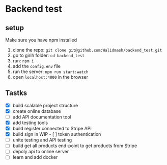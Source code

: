 # Backend test

## setup
Make sure you have npm installed

  1. clone the repo: `git clone git@github.com:Walidmash/backend_test.git`
  2. go to girih folder: `cd backend_test`
  3. run: `npm i`
  4. add the `config.env` file
  5. run the server: `npm run start:watch`
  6. open `localhost:4000` in the browser

## Tastks
  - [x] build scalable project structure
  - [x] create online database
  - [ ] add API documentation tool
  - [x] add testing tools
  - [X] build register connected to Stripe API 
  - [X] build sign in
  WIP - [ ] token authentication
  - [ ] unite testing and API testing
  - [ ] build get all products end-point to get products from Stripe
  - [ ] depoly api to online server
  - [ ] learn and add docker